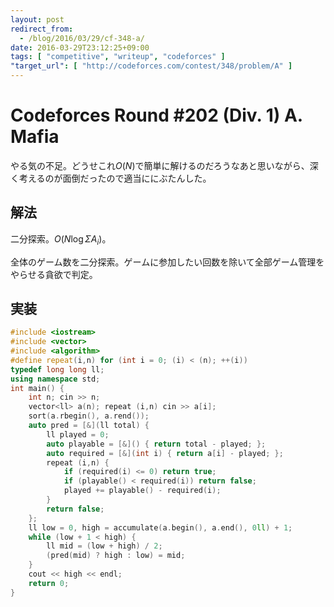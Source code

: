 ```yaml
---
layout: post
redirect_from:
  - /blog/2016/03/29/cf-348-a/
date: 2016-03-29T23:12:25+09:00
tags: [ "competitive", "writeup", "codeforces" ]
"target_url": [ "http://codeforces.com/contest/348/problem/A" ]
---
```


# Codeforces Round #202 (Div. 1) A. Mafia

やる気の不足。どうせこれ$O(N)$で簡単に解けるのだろうなあと思いながら、深く考えるのが面倒だったので適当ににぶたんした。

## 解法

二分探索。$O(N\log \Sigma A_i)$。

全体のゲーム数を二分探索。ゲームに参加したい回数を除いて全部ゲーム管理をやらせる貪欲で判定。

## 実装

``` c++
#include <iostream>
#include <vector>
#include <algorithm>
#define repeat(i,n) for (int i = 0; (i) < (n); ++(i))
typedef long long ll;
using namespace std;
int main() {
    int n; cin >> n;
    vector<ll> a(n); repeat (i,n) cin >> a[i];
    sort(a.rbegin(), a.rend());
    auto pred = [&](ll total) {
        ll played = 0;
        auto playable = [&]() { return total - played; };
        auto required = [&](int i) { return a[i] - played; };
        repeat (i,n) {
            if (required(i) <= 0) return true;
            if (playable() < required(i)) return false;
            played += playable() - required(i);
        }
        return false;
    };
    ll low = 0, high = accumulate(a.begin(), a.end(), 0ll) + 1;
    while (low + 1 < high) {
        ll mid = (low + high) / 2;
        (pred(mid) ? high : low) = mid;
    }
    cout << high << endl;
    return 0;
}
```
